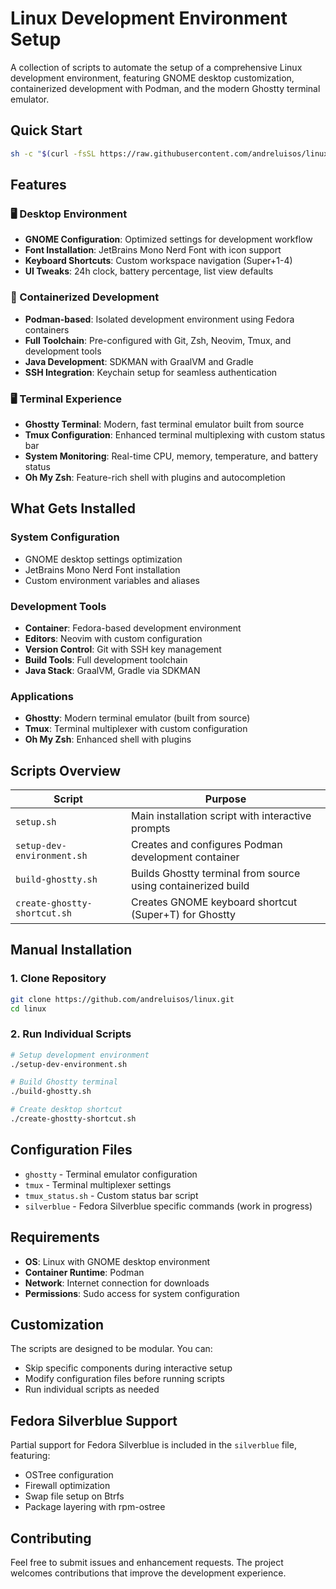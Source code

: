 # Linux Development Environment Setup

A collection of scripts to automate the setup of a comprehensive Linux development environment, featuring GNOME desktop customization, containerized development with Podman, and the modern Ghostty terminal emulator.

## Quick Start

```bash
sh -c "$(curl -fsSL https://raw.githubusercontent.com/andreluisos/linux/refs/heads/main/setup.sh)"
```

## Features

### 🖥️ Desktop Environment
- **GNOME Configuration**: Optimized settings for development workflow
- **Font Installation**: JetBrains Mono Nerd Font with icon support
- **Keyboard Shortcuts**: Custom workspace navigation (Super+1-4)
- **UI Tweaks**: 24h clock, battery percentage, list view defaults

### 🐳 Containerized Development
- **Podman-based**: Isolated development environment using Fedora containers
- **Full Toolchain**: Pre-configured with Git, Zsh, Neovim, Tmux, and development tools
- **Java Development**: SDKMAN with GraalVM and Gradle
- **SSH Integration**: Keychain setup for seamless authentication

### 🖥️ Terminal Experience
- **Ghostty Terminal**: Modern, fast terminal emulator built from source
- **Tmux Configuration**: Enhanced terminal multiplexing with custom status bar
- **System Monitoring**: Real-time CPU, memory, temperature, and battery status
- **Oh My Zsh**: Feature-rich shell with plugins and autocompletion

## What Gets Installed

### System Configuration
- GNOME desktop settings optimization
- JetBrains Mono Nerd Font installation
- Custom environment variables and aliases

### Development Tools
- **Container**: Fedora-based development environment
- **Editors**: Neovim with custom configuration
- **Version Control**: Git with SSH key management
- **Build Tools**: Full development toolchain
- **Java Stack**: GraalVM, Gradle via SDKMAN

### Applications
- **Ghostty**: Modern terminal emulator (built from source)
- **Tmux**: Terminal multiplexer with custom configuration
- **Oh My Zsh**: Enhanced shell with plugins

## Scripts Overview

| Script | Purpose |
|--------|---------|
| `setup.sh` | Main installation script with interactive prompts |
| `setup-dev-environment.sh` | Creates and configures Podman development container |
| `build-ghostty.sh` | Builds Ghostty terminal from source using containerized build |
| `create-ghostty-shortcut.sh` | Creates GNOME keyboard shortcut (Super+T) for Ghostty |

## Manual Installation

### 1. Clone Repository
```bash
git clone https://github.com/andreluisos/linux.git
cd linux
```

### 2. Run Individual Scripts
```bash
# Setup development environment
./setup-dev-environment.sh

# Build Ghostty terminal
./build-ghostty.sh

# Create desktop shortcut
./create-ghostty-shortcut.sh
```

## Configuration Files

- `ghostty` - Terminal emulator configuration
- `tmux` - Terminal multiplexer settings
- `tmux_status.sh` - Custom status bar script
- `silverblue` - Fedora Silverblue specific commands (work in progress)

## Requirements

- **OS**: Linux with GNOME desktop environment
- **Container Runtime**: Podman
- **Network**: Internet connection for downloads
- **Permissions**: Sudo access for system configuration

## Customization

The scripts are designed to be modular. You can:
- Skip specific components during interactive setup
- Modify configuration files before running scripts
- Run individual scripts as needed

## Fedora Silverblue Support

Partial support for Fedora Silverblue is included in the `silverblue` file, featuring:
- OSTree configuration
- Firewall optimization
- Swap file setup on Btrfs
- Package layering with rpm-ostree

## Contributing

Feel free to submit issues and enhancement requests. The project welcomes contributions that improve the development experience.
